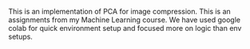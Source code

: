 This is an implementation of PCA for image compression. This is an assignments from my Machine Learning course.
We have used google colab for quick environment setup and focused more on logic than env setups.
